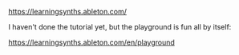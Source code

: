 https://learningsynths.ableton.com/

I haven't done the tutorial yet, but the playground is fun all by itself:

https://learningsynths.ableton.com/en/playground